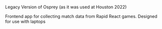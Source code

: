 Legacy Version of Osprey (as it was used at Houston 2022)

Frontend app for collecting match data from Rapid React games. Designed for use with laptops

